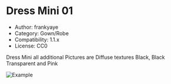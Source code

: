 # Dress Mini 01

* Author: frankyaye
* Category: Gown/Robe
* Compatibility: 1.1.x
* License: CC0

Dress Mini    all additional Pictures are Diffuse textures Black, Black Transparent and Pink

![Example](Preview_01.jpg)

